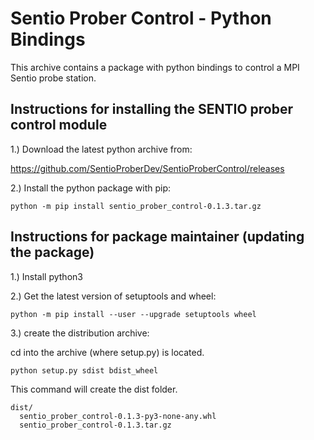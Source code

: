 # Sentio Prober Control - Python Bindings
This archive contains a package with python bindings to control a MPI Sentio probe station.

## Instructions for installing the SENTIO prober control module

1.) Download the latest python archive from:

https://github.com/SentioProberDev/SentioProberControl/releases

2.) Install the python package with pip:

```python -m pip install sentio_prober_control-0.1.3.tar.gz```

## Instructions for package maintainer (updating the package) 

1.) Install python3

2.) Get the latest version of setuptools and wheel:

```python -m pip install --user --upgrade setuptools wheel```

3.) create the distribution archive:

cd into the archive (where setup.py) is located.

```python setup.py sdist bdist_wheel```

This command will create the dist folder.

```
dist/
  sentio_prober_control-0.1.3-py3-none-any.whl
  sentio_prober_control-0.1.3.tar.gz
```
